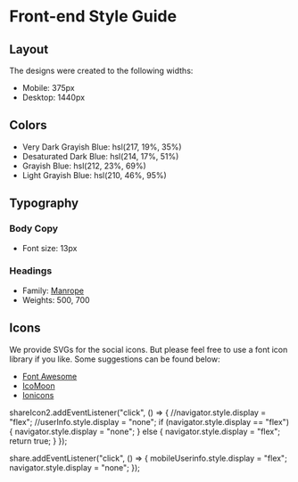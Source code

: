 # Front-end Style Guide

## Layout

The designs were created to the following widths:

- Mobile: 375px
- Desktop: 1440px

## Colors

- Very Dark Grayish Blue: hsl(217, 19%, 35%)
- Desaturated Dark Blue: hsl(214, 17%, 51%)
- Grayish Blue: hsl(212, 23%, 69%)
- Light Grayish Blue: hsl(210, 46%, 95%)

## Typography

### Body Copy

- Font size: 13px

### Headings

- Family: [Manrope](https://fonts.google.com/specimen/Manrope)
- Weights: 500, 700

## Icons

We provide SVGs for the social icons. But please feel free to use a font icon library if you like. Some suggestions can be found below:

- [Font Awesome](https://fontawesome.com)
- [IcoMoon](https://icomoon.io)
- [Ionicons](https://ionicons.com)

shareIcon2.addEventListener("click", () => {
//navigator.style.display = "flex";
//userInfo.style.display = "none";
if (navigator.style.display == "flex") {
navigator.style.display = "none";
} else {
navigator.style.display = "flex";
return true;
}
});

share.addEventListener("click", () => {
mobileUserinfo.style.display = "flex";
navigator.style.display = "none";
});
